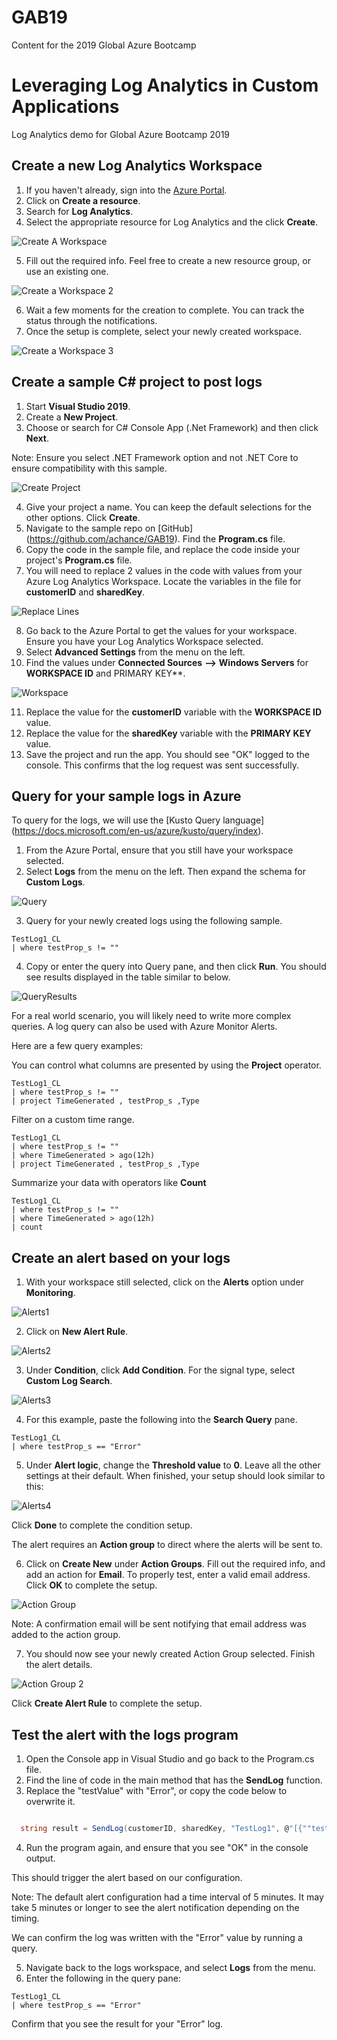 # GAB19
Content for the 2019 Global Azure Bootcamp


# Leveraging Log Analytics in Custom Applications
Log Analytics demo for Global Azure Bootcamp 2019

## Create a new Log Analytics Workspace

1. If you haven't already, sign into the [Azure Portal](https://portal.azure.com).
2. Click on **Create a resource**. 
3. Search for **Log Analytics**.
4. Select the appropriate resource for Log Analytics and the click **Create**.

![Create A Workspace][Create1]

[Create1]: https://github.com/achance/GAB19/blob/master/Screenshots/CreateWorkspace.PNG?raw=true "Create a Workspace"

5. Fill out the required info. Feel free to create a new resource group, or use an existing one.

![Create a Workspace 2][Create2]

[Create2]: https://github.com/achance/GAB19/blob/master/Screenshots/CreateWorkspace2.PNG?raw=true "Create a Workspace 2"

6. Wait a few moments for the creation to complete. You can track the status through the notifications. 
7. Once the setup is complete, select your newly created workspace.

![Create a Workspace 3][Create3]

[Create3]: https://github.com/achance/GAB19/blob/master/Screenshots/CreateWorkspace3.PNG?raw=true "Create a Workspace 3"



## Create a sample C# project to post logs 

1. Start **Visual Studio 2019**.
2. Create a **New Project**.
3. Choose or search for C# Console App (.Net Framework) and then click **Next**.

Note: Ensure you select .NET Framework option and not .NET Core to ensure compatibility with this sample.

![Create Project][Create Project]

[Create Project]: https://github.com/achance/GAB19/blob/master/Screenshots/CreateProject.PNG?raw=true "Create Project"

4. Give your project a name. You can keep the default selections for the other options. Click **Create**.
5. Navigate to the sample repo on [GitHub] (https://github.com/achance/GAB19). Find the **Program.cs** file.
6. Copy the code in the sample file, and replace the code inside your project's **Program.cs** file.
7. You will need to replace 2 values in the code with values from your Azure Log Analytics Workspace. Locate the variables in the file for **customerID** and **sharedKey**. 

![Replace Lines][Replace Lines]

[Replace Lines]: https://github.com/achance/GAB19/blob/master/Screenshots/ReplaceLines.PNG?raw=true "Replace Lines"

8. Go back to the Azure Portal to get the values for your workspace. Ensure you have your Log Analytics Workspace selected. 
9. Select **Advanced Settings** from the menu on the left. 
10. Find the values under **Connected Sources** **-->** **Windows Servers** for **WORKSPACE ID** and PRIMARY KEY**. 

![Workspace][Workspace]

[Workspace]: https://github.com/achance/GAB19/blob/master/Screenshots/SharedKey.PNG?raw=true "Workspace"

11. Replace the value for the **customerID** variable with the **WORKSPACE ID** value. 
12. Replace the value for the **sharedKey** variable with the **PRIMARY KEY** value. 
13. Save the project and run the app. You should see "OK" logged to the console. This confirms that the log request was sent successfully. 


## Query for your sample logs in Azure 

To query for the logs, we will use the [Kusto Query language] (https://docs.microsoft.com/en-us/azure/kusto/query/index). 

1. From the Azure Portal, ensure that you still have your workspace selected. 
2. Select **Logs** from the menu on the left. Then expand the schema for **Custom Logs**. 

![Query][Query]

[Query]: https://github.com/achance/GAB19/blob/master/Screenshots/Query.PNG?raw=true "Query"

3. Query for your newly created logs using the following sample.


```
TestLog1_CL
| where testProp_s != ""
```

4. Copy or enter the query into Query pane, and then click **Run**. You should see results displayed in the table similar to below.

![QueryResults][QueryResults]

[QueryResults]: https://github.com/achance/GAB19/blob/master/Screenshots/QueryResults.PNG?raw=true "QueryResults"


For a real world scenario, you will likely need to write more complex queries. A log query can also be used with Azure Monitor Alerts.

Here are a few query examples:

You can control what columns are presented by using the **Project** operator.

```
TestLog1_CL
| where testProp_s != ""
| project TimeGenerated , testProp_s ,Type
```

Filter on a custom time range.

```
TestLog1_CL
| where testProp_s != ""
| where TimeGenerated > ago(12h)
| project TimeGenerated , testProp_s ,Type
```

Summarize your data with operators like **Count**

```
TestLog1_CL
| where testProp_s != ""
| where TimeGenerated > ago(12h)
| count 

```



## Create an alert based on your logs

1. With your workspace still selected, click on the **Alerts** option under **Monitoring**.

![Alerts1][Alerts1]

[Alerts1]: https://github.com/achance/GAB19/blob/master/Screenshots/Alerts1.PNG?raw=true "Alerts1"


2. Click on **New Alert Rule**.

![Alerts2][Alerts2]

[Alerts2]: https://github.com/achance/GAB19/blob/master/Screenshots/Alerts2.PNG?raw=true "Alerts2"

3. Under **Condition**, click **Add Condition**. For the signal type, select **Custom Log Search**. 

![Alerts3][Alerts3]

[Alerts3]: https://github.com/achance/GAB19/blob/master/Screenshots/Alerts3.PNG?raw=true "Alerts3"


4. For this example, paste the following into the **Search Query** pane. 

```
TestLog1_CL
| where testProp_s == "Error"
```

5. Under **Alert logic**, change the **Threshold value** to **0**. Leave all the other settings at their default. 
When finished, your setup should look similar to this:

![Alerts4][Alerts4]

[Alerts4]: https://github.com/achance/GAB19/blob/master/Screenshots/Alerts4.PNG?raw=true "Alerts4"

Click **Done** to complete the condition setup. 

The alert requires an **Action group** to direct where the alerts will be sent to. 

6. Click on **Create New** under **Action Groups**. Fill out the required info, and add an action for **Email**.
To properly test, enter a valid email address. Click **OK** to complete the setup. 

![Action Group][Action Group]

[Action Group]: https://github.com/achance/GAB19/blob/master/Screenshots/ActionGroup.PNG?raw=true "Action Group"

Note: A confirmation email will be sent notifying that email address was added to the action group.

7. You should now see your newly created Action Group selected. Finish the alert details. 

![Action Group 2][Action Group 2]

[Action Group 2]: https://github.com/achance/GAB19/blob/master/Screenshots/ActionGroup2.PNG?raw=true "Action Group 2"


Click **Create Alert Rule** to complete the setup. 



## Test the alert with the logs program

1. Open the Console app in Visual Studio and go back to the Program.cs file.
2. Find the line of code in the main method that has the **SendLog** function.
3. Replace the "testValue" with "Error", or copy the code below to overwrite it.

```C#

  string result = SendLog(customerID, sharedKey, "TestLog1", @"[{""testProp"": ""Error""}]");
```

4. Run the program again, and ensure that you see "OK" in the console output. 

This should trigger the alert based on our configuration.

Note: The default alert configuration had a time interval of 5 minutes. It may take 5 minutes or longer to see the alert notification depending on the timing. 

We can confirm the log was written with the "Error" value by running a query.

5. Navigate back to the logs workspace, and select **Logs** from the menu. 
6. Enter the following in the query pane:

```
TestLog1_CL
| where testProp_s == "Error"

```

Confirm that you see the result for your "Error" log.

















